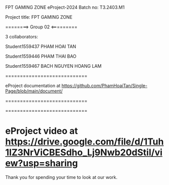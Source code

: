 FPT GAMING ZONE
eProject-2024 Batch no: T3.2403.M1

Project title: FPT GAMING ZONE

========> Group 02 <=========

3 collaborators:

Student1559437 PHAM HOAI TAN

Student1559446 PHAM THAI BAO

Student1559467 BACH NGUYEN HOANG LAM

============================

eProject documentation at https://github.com/PhamHoaiTan/Single-Page/blob/main/document/

============================

============================

eProject video at https://drive.google.com/file/d/1Tuh1IZ3NrViCBESdho_Lj9Nwb20dStil/view?usp=sharing
============================

Thank you for spending your time to look at our work.
